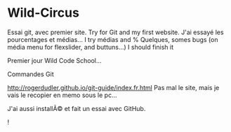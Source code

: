 # Wild-Circus
Essai git, avec premier site.
Try for Git and my first website.
J'ai essayé les pourcentages et médias...
I try médias and %
Quelques, somes bugs (on média menu for flexslider, and buttuns...) I should finish it 

Premier jour Wild Code School...

Commandes Git
 
http://rogerdudler.github.io/git-guide/index.fr.html
Pas mal le site, mais je vais le recopier en memo sous le pc...

J'ai aussi installÃ© et fait un essai avec GitHub.

!
